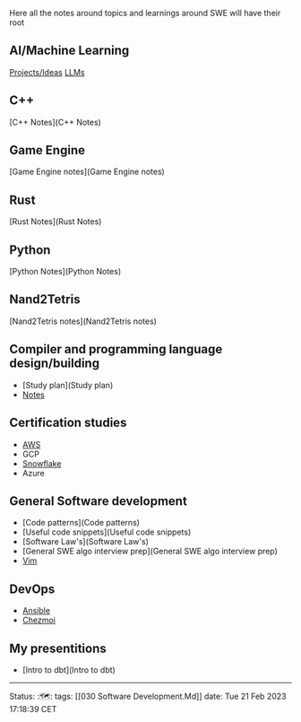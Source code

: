 Here all the notes around topics and learnings around SWE will have their root

## AI/Machine Learning
[Projects/Ideas](Projects/Ideas)
[LLMs](LLMs)

## C++
[C++ Notes](C++ Notes)

## Game Engine
[Game Engine notes](Game Engine notes)

## Rust
[Rust Notes](Rust Notes)

## Python
[Python Notes](Python Notes)

## Nand2Tetris
[Nand2Tetris notes](Nand2Tetris notes)

## Compiler and programming language design/building
- [Study plan](Study plan)
- [Notes](Notes)

## Certification studies
- [AWS](AWS)
- GCP
- [Snowflake](Snowflake)
- Azure

## General Software development 
- [Code patterns](Code patterns)
- [Useful code snippets](Useful code snippets)
- [Software Law's](Software Law's)
- [General SWE algo interview prep](General SWE algo interview prep)
- [Vim](Vim)


## DevOps
- [Ansible](Ansible)
- [Chezmoi](Chezmoi)

## My presentitions
- [Intro to dbt](Intro to dbt)

---
Status: :🗺️:
tags: [[030 Software Development.Md]]
date: Tue 21 Feb 2023 17:18:39 CET
